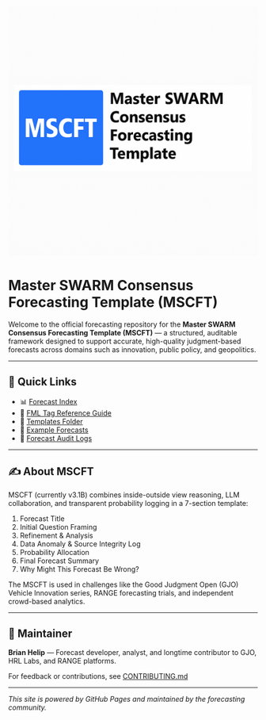 ![MSCFT Banner](./mscft-banner.png)


# Master SWARM Consensus Forecasting Template (MSCFT)

Welcome to the official forecasting repository for the **Master SWARM Consensus Forecasting Template (MSCFT)** — a structured, auditable framework designed to support accurate, high-quality judgment-based forecasts across domains such as innovation, public policy, and geopolitics.

---

## 🔗 Quick Links

- 📊 [Forecast Index](./forecast-index.md)
- 🧠 [FML Tag Reference Guide](./docs/Markup.md)
- 📂 [Templates Folder](./templates)
- 📁 [Example Forecasts](./examples)
- 📝 [Forecast Audit Logs](./logs)

---

## ✍️ About MSCFT

MSCFT (currently v3.1B) combines inside-outside view reasoning, LLM collaboration, and transparent probability logging in a 7-section template:

1. Forecast Title  
2. Initial Question Framing  
3. Refinement & Analysis  
4. Data Anomaly & Source Integrity Log  
5. Probability Allocation  
6. Final Forecast Summary  
7. Why Might This Forecast Be Wrong?

The MSCFT is used in challenges like the Good Judgment Open (GJO) Vehicle Innovation series, RANGE forecasting trials, and independent crowd-based analytics.

---

## 👤 Maintainer
**Brian Helip** — Forecast developer, analyst, and longtime contributor to GJO, HRL Labs, and RANGE platforms.

For feedback or contributions, see [CONTRIBUTING.md](./CONTRIBUTING.md)

---

_This site is powered by GitHub Pages and maintained by the forecasting community._
